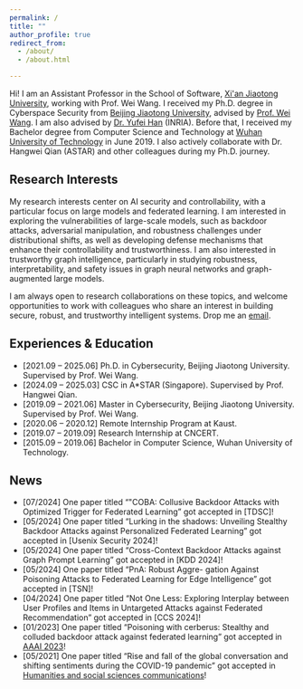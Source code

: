 ```yaml
---
permalink: /
title: ""
author_profile: true
redirect_from: 
  - /about/
  - /about.html

---
```


Hi! I am an Assistant Professor in the School of Software, [Xi'an Jiaotong University](https://se.xjtu.edu.cn/), working with Prof. Wei Wang.
I received my Ph.D. degree in Cyberspace Security from [Beijing Jiaotong University](https://cst.bjtu.edu.cn/), advised by [Prof. Wei Wang](http://faculty.bjtu.edu.cn/8493/). I am also advised by [Dr. Yufei Han](https://scholar.google.com/citations?user=xdCvBg0AAAAJ&hl=en) (INRIA). Before that, I received my Bachelor degree from  Computer Science and Technology at [Wuhan University of Technology](https://www.whut.edu.cn/) in June 2019. I also actively collaborate with Dr. Hangwei Qian (ASTAR) and other colleagues  during my Ph.D. journey.

## Research Interests

My research interests center on AI security and controllability, with a particular focus on large models and federated learning. I am interested in exploring the vulnerabilities of large-scale models, such as backdoor attacks, adversarial manipulation, and robustness challenges under distributional shifts, as well as developing defense mechanisms that enhance their controllability and trustworthiness. I am also interested in trustworthy graph intelligence, particularly in studying robustness, interpretability, and safety issues in graph neural networks and graph-augmented large models.

I am always open to research collaborations on these topics, and welcome opportunities to work with colleagues who share an interest in building secure, robust, and trustworthy intelligent systems. Drop me an [email](xiaoting.lyu@xjtu.edu.cn).


## Experiences & Education 

- [2021.09 – 2025.06] Ph.D. in Cybersecurity, Beijing Jiaotong University. Supervised by Prof. Wei Wang.
- [2024.09 – 2025.03] CSC in A*STAR (Singapore). Supervised by Prof. Hangwei Qian.
- [2019.09 – 2021.06] Master in Cybersecurity, Beijing Jiaotong University. Supervised by Prof. Wei Wang.
- [2020.06 – 2020.12] Remote Internship Program at Kaust.
- [2019.07 – 2019.09] Research Internship at CNCERT.
- [2015.09 – 2019.06] Bachelor in Computer Science, Wuhan University of Technology. 

## News
- [07/2024] One paper titled “"COBA: Collusive Backdoor Attacks with Optimized Trigger for Federated Learning” got accepted in [TDSC]!
- [05/2024] One paper titled “Lurking in the shadows: Unveiling Stealthy Backdoor Attacks against Personalized Federated Learning” got accepted in [Usenix Security 2024]!
- [05/2024] One paper titled “Cross-Context Backdoor Attacks against Graph Prompt Learning” got accepted in [KDD 2024]!
- [05/2024] One paper titled “PnA: Robust Aggre- gation Against Poisoning Attacks to Federated Learning for Edge Intelligence” got accepted in [TSN]!
- [04/2024] One paper titled “Not One Less: Exploring Interplay between User Profiles and Items in Untargeted Attacks against Federated Recommendation” got accepted in [CCS 2024]!
- [01/2023] One paper titled “Poisoning with cerberus: Stealthy and colluded backdoor attack against federated learning” got accepted in [AAAI 2023](https://ojs.aaai.org/index.php/AAAI/article/view/26083)!
- [05/2021] One paper titled “Rise and fall of the global conversation and shifting sentiments during the COVID-19 pandemic” got accepted in [Humanities and social sciences communications](https://www.nature.com/articles/s41599-021-00798-7)!

